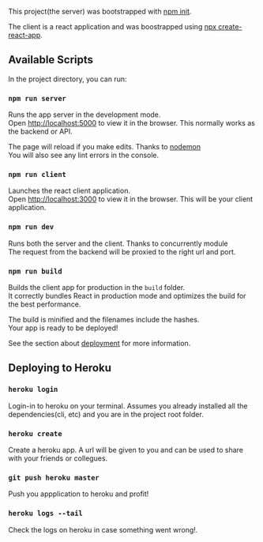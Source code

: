 This project(the server) was bootstrapped with [npm init](https://docs.npmjs.com/cli/init).

The client is a react application and was boostrapped using [npx create-react-app](https://reactjs.org/docs/create-a-new-react-app.html#create-react-app).

## Available Scripts

In the project directory, you can run:

### `npm run server`

Runs the app server in the development mode.<br />
Open [http://localhost:5000](http://localhost:5000) to view it in the browser. This normally works as the backend or API.

The page will reload if you make edits. Thanks to [nodemon](https://www.npmjs.com/package/nodemon)<br />
You will also see any lint errors in the console.

### `npm run client`

Launches the react client application.<br />
Open [http://localhost:3000](http://localhost:3000) to view it in the browser. This will be your client application.

### `npm run dev`

Runs both the server and the client. Thanks to concurrently module<br />
The request from the backend will be proxied to the right url and port.

### `npm run build`

Builds the client app for production in the `build` folder.<br />
It correctly bundles React in production mode and optimizes the build for the best performance.

The build is minified and the filenames include the hashes.<br />
Your app is ready to be deployed!

See the section about [deployment](https://facebook.github.io/create-react-app/docs/deployment) for more information.

## Deploying to Heroku

### `heroku login`

Login-in to heroku on your terminal. Assumes you already installed all the dependencies(cli, etc) and you are in the project root folder.

### `heroku create`

Create a heroku app. A url will be given to you and can be used to share with your friends or collegues.

### `git push heroku master`

Push you appplication to heroku and profit!

### `heroku logs --tail`

Check the logs on heroku in case something went wrong!.

